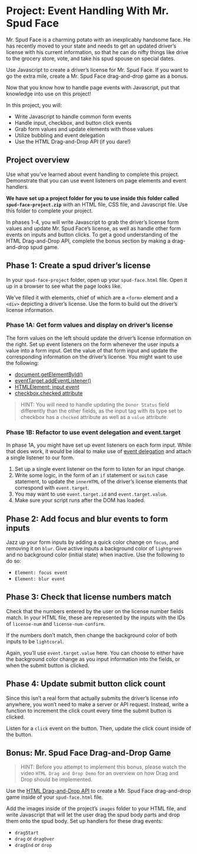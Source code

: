 # Project: Event Handling With Mr. Spud Face

Mr. Spud Face is a charming potato with an inexplicably handsome face. He has
recently moved to your state and needs to get an updated driver’s license with
his current information, so that he can do nifty things like drive to the
grocery store, vote, and take his spud spouse on special dates.  

Use Javascript to create a driver’s license for Mr. Spud Face. If you want to go
the extra mile, create a Mr. Spud Face drag-and-drop game as a bonus.

Now that you know how to handle page events with Javascript, put that knowledge
into use on this project!

In this project, you will:

- Write Javascript to handle common form events
- Handle input, checkbox, and button click events
- Grab form values and update elements with those values
- Utilize bubbling and event delegation
- Use the HTML Drag-and-Drop API (if you dare!)

## Project overview

Use what you’ve learned about event handling to complete this project.
Demonstrate that you can use event listeners on page elements and event
handlers.  

**We have set up a project folder for you to use inside this folder called
`spud-face-project.zip`** with an HTML file, CSS file, and Javascript file. Use
this folder to complete your project.

In phases 1-4, you will write Javascript to grab the driver’s license form
values and update Mr. Spud Face’s license, as well as handle other form events
on inputs and button clicks. To get a good understanding of the HTML
Drag-and-Drop API, complete the bonus section by making a drag-and-drop spud
game.

## Phase 1: Create a spud driver’s license

In your `spud-face-project` folder, open up your `spud-face.html` file. Open it
up in a browser to see what the page looks like.

We’ve filled it with elements, chief of which are a `<form>` element and a
`<div>` depicting a driver’s license. Use the form to build out the driver’s
license information.

### Phase 1A: Get form values and display on driver’s license

The form values on the left should update the driver’s license information on
the right. Set up event listeners on the form whenever the user inputs a value
into a form input. Get the value of that form input and update the corresponding
information on the driver’s license. You might want to use the following:

- [document.getElementById()][1]
- [eventTarget.addEventListener()][2]
- [HTMLElement: input event][3]
- [checkbox.checked attribute][4]

> HINT: You will need to handle updating the `Donor Status` field differently
> than the other fields, as the input tag with its type set to checkbox has a
> `checked` attribute as well as a `value` attribute.   

### Phase 1B: Refactor to use event delegation and event.target

In phase 1A, you might have set up event listeners on each form input. While
that does work, it would be ideal to make use of [event delegation][5] and
attach a single listener to our form.

1. Set up a single event listener on the form to listen for an input change.
2. Write some logic, in the form of an `if` statement or `switch` case
   statement, to update the `innerHTML` of the driver’s license elements that
   correspond with `event.target`.
3. You may want to use `event.target.id` and `event.target.value`.
4. Make sure your script runs after the DOM has loaded.

## Phase 2: Add focus and blur events to form inputs

Jazz up your form inputs by adding a quick color change on `focus`, and removing
it on `blur`. Give active inputs a background color of `lightgreen` and no
background color (initial state) when inactive. Use the following to do so:

- `Element: focus event`
- `Element: blur event`

## Phase 3: Check that license numbers match

Check that the numbers entered by the user on the license number fields match.
In your HTML file, these are represented by the inputs with the IDs of
`license-num` and `license-num-confirm`.

If the numbers don’t match, then change the background color of both inputs to
be `lightcoral`.

Again, you’ll use `event.target.value` here. You can choose to either have the
background color change as you input information into the fields, or when the
submit button is clicked.

## Phase 4: Update submit button click count

Since this isn’t a real form that actually submits the driver’s license info
anywhere, you won’t need to make a server or API request. Instead, write a
function to increment the click count every time the submit button is clicked.

Listen for a `click` event on the button. Then, update the click count inside of
the button.

## Bonus: Mr. Spud Face Drag-and-Drop Game

> HINT: Before you attempt to implement this bonus, please watch the video `HTML
> Drag and Drop Demo` for an overview on how Drag and Drop should be
> implemented.

Use the [HTML Drag-and-Drop API][6] to create a Mr. Spud Face drag-and-drop game
inside of your `spud-face.html` file.

Add the images inside of the project’s `images` folder to your HTML file, and
write Javascript that will let the user drag the spud body parts and drop them
onto the spud body. Set up handlers for these drag events:

- `dragStart`
- `drag` or `dragOver`
- `dragEnd` or `drop`


[1]: https://developer.mozilla.org/en-US/docs/Web/API/Document/getElementById
[2]:
https://developer.mozilla.org/en-US/docs/Web/API/EventTarget/addEventListener
[3]: https://developer.mozilla.org/en-US/docs/Web/API/HTMLElement/input_event
[4]:
https://developer.mozilla.org/en-US/docs/Web/HTML/Element/input/checkbox#checked
[5]: https://javascript.info/event-delegation 
[6]:
https://developer.mozilla.org/en-US/docs/Web/API/HTML_Drag_and_Drop_API
